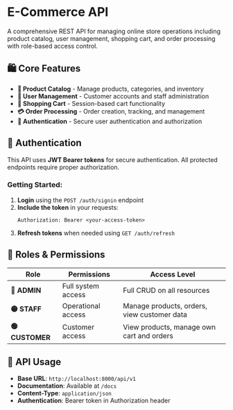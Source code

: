# E-Commerce API

A comprehensive REST API for managing online store operations including product catalog, user management, shopping cart, and order processing with role-based access control.

## 🛍️ Core Features

- **🛒 Product Catalog** - Manage products, categories, and inventory
- **👥 User Management** - Customer accounts and staff administration  
- **🛒 Shopping Cart** - Session-based cart functionality
- **💳 Order Processing** - Order creation, tracking, and management
- **🔐 Authentication** - Secure user authentication and authorization

## 🔐 Authentication

This API uses **JWT Bearer tokens** for secure authentication. All protected endpoints require proper authorization.

### Getting Started:

1. **Login** using the `POST /auth/signin` endpoint
2. **Include the token** in your requests:   
   ```
   Authorization: Bearer <your-access-token>
   ```
3. **Refresh tokens** when needed using `GET /auth/refresh`

## 👥 Roles & Permissions

| Role | Permissions | Access Level |
|------|-------------|--------------|
| **🔴 ADMIN** | Full system access | Full CRUD on all resources |
| **🟡 STAFF** | Operational access | Manage products, orders, view customer data |
| **🟢 CUSTOMER** | Customer access | View products, manage own cart and orders |

## 📖 API Usage

- **Base URL**: `http://localhost:8000/api/v1`
- **Documentation**: Available at `/docs`
- **Content-Type**: `application/json`
- **Authentication**: Bearer token in Authorization header
